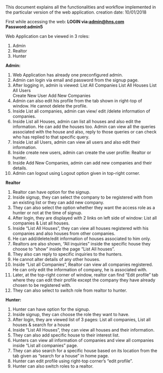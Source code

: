 This document explains all the functionalities and workflow implemented in the particular version of the web application. 
creation date: 10/01/2018

First while accessing the web:
**LOGIN via:admin@hns.com
Password:admin5**
 
Web Application can be viewed in 3 roles:
1. Admin
2. Realtor
3. Hunter


**Admin:**
1.	Web Application has already one preconfigured admin.
2.	Admin can login via email and password from the signup page.
3.	After logging in, admin is viewed:
	List All Companies 
	List All Houses 
	List All Users 	
	Create New User 
	Add New Companies 
4.	Admin can also edit his profile from the tab shown in right-top of window. He cannot delete the profile.
5.	Inside List all companies, admin can view/ edit /delete information of companies.
6.	Inside List all Houses, admin can list all houses and also edit the information. He can    add the houses too. Admin can view all the queries associated with the house and   also, reply to those queries or can check who has replied to that specific query.
7.	 Inside List all Users, admin can view all users and also edit their information.
8.	 Inside create new users, admin can create the user profile: Realtor or hunter.
9.	 Inside Add New Companies, admin can add new companies and their details.
10.	 Admin can logout using Logout option given in top-right corner.

**Realtor**
1.	Realtor can have option for the signup.
2.	Inside signup, they can select the company to be registered with from an existing list or they can add new company.
3.	They can also select the option whether they want the access role as a hunter or not at the time of signup.
4.	After login, they are displayed with 2 links on left side of window: List all companies & List all houses.
5.	Inside “List All Houses”, they can view all houses registered with his companies and also houses from other companies. 
6.	He can add/delete/edit information of houses associated to him only.
7.	Realtors are also shown, “All inquiries” inside the specific house they choose to “show” inside the page “List All    houses”.
8.	They also can reply to specific inquiries to the hunters.
9.	He cannot alter details of any other houses.
10.	Inside “List all Companies”, Realtor can view all companies registered. He can only edit the information of company, he is associated with.
11.	Later, at the top-right corner of window, realtor can find “Edit profile” tab where they can edit their profile except the company they have already chosen to be registered with.
12.	They can also select to switch role from realtor to hunter.

**Hunter:**
1.	Hunter can have option for the signup.
2.	Inside signup, they can choose the role they want to have.
3.	After login, they are viewed list of 3 pages: List all companies, List all houses & search for a house
4.	Inside “List All Houses”, they can view all houses and their information.
5.	They can also add specific house to their interest list. 
6.	Hunters can view all information of companies and view all companies inside “List all companies” page.
7.	They can also search for a specific house based on its location from the tab given as “search for a house” in home page.
8.	Hunter can edit profile using right-top corner’s “edit profile”.
9.	Hunter can also switch roles to a realtor.




